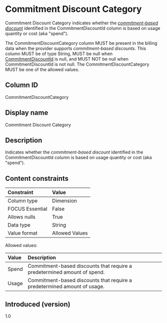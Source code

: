 # Commitment Discount Category

Commitment Discount Category indicates whether the [*commitment-based discount*](#glossary:commitment-based-discount) identified in the CommitmentDiscountId column is based on usage quantity or cost (aka "spend").

The CommitmentDiscountCategory column MUST be present in the billing data when the provider supports *commitment-based discounts*. This column MUST be of type String, MUST be null when [CommitmentDiscountId](#commitmentdiscountid) is null, and MUST NOT be null when CommitmentDiscountId is not null. The CommitmentDiscountCategory MUST be one of the allowed values.

## Column ID

CommitmentDiscountCategory

## Display name

Commitment Discount Category

## Description

Indicates whether the *commitment-based discount* identified in the CommitmentDiscountId column is based on usage quantity or cost (aka "spend").

## Content constraints

|    Constraint   |      Value       |
|:----------------|:-----------------|
| Column type     | Dimension        |
| FOCUS Essential | False            |
| Allows nulls    | True             |
| Data type       | String           |
| Value format    | Allowed Values   |

Allowed values:

| Value   | Description                                                              |
|:--------|:-------------------------------------------------------------------------|
| Spend   | Commitment-based discounts that require a predetermined amount of spend. |
| Usage   | Commitment-based discounts that require a predetermined amount of usage. |

## Introduced (version)

1.0
